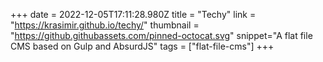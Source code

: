 +++
date = 2022-12-05T17:11:28.980Z
title = "Techy"
link = "https://krasimir.github.io/techy/"
thumbnail = "https://github.githubassets.com/pinned-octocat.svg"
snippet="A flat file CMS based on Gulp and AbsurdJS"
tags = ["flat-file-cms"]
+++
